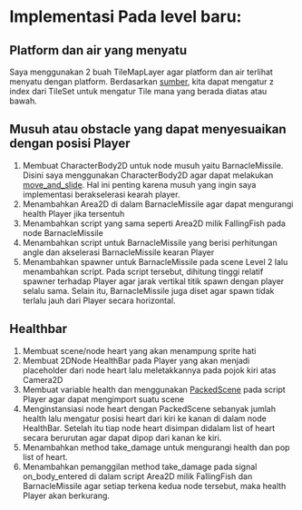 # Implementasi Pada level baru:
	
## Platform dan air yang menyatu
Saya menggunakan 2 buah TileMapLayer agar platform dan air terlihat menyatu dengan platform. Berdasarkan [sumber](https://www.youtube.com/watch?v=o2OzgXYbkPY), kita dapat mengatur z index dari TileSet untuk mengatur Tile mana yang berada diatas atau bawah.

## Musuh atau obstacle yang dapat menyesuaikan dengan posisi Player
1. Membuat CharacterBody2D untuk node musuh yaitu BarnacleMissile. Disini saya menggunakan CharacterBody2D agar dapat melakukan [move_and_slide](https://docs.godotengine.org/en/stable/tutorials/physics/using_character_body_2d.html). Hal ini penting karena musuh yang ingin saya implementasi berakselerasi kearah player.
2. Menambahkan Area2D di dalam BarnacleMissile agar dapat mengurangi health Player jika tersentuh
3. Menambahkan script yang sama seperti Area2D milik FallingFish pada node BarnacleMissile
4. Menambahkan script untuk BarnacleMissile yang berisi perhitungan angle dan akselerasi BarnacleMissile kearan Player
5. Menambahkan spawner untuk BarnacleMissile pada scene Level 2 lalu menambahkan script. Pada script tersebut, dihitung tinggi relatif spawner terhadap Player agar jarak vertikal titik spawn dengan player selalu sama. Selain itu, BarnacleMissile juga diset agar spawn tidak terlalu jauh dari Player secara horizontal.

## Healthbar
1. Membuat scene/node heart yang akan menampung sprite hati
2. Membuat 2DNode HealthBar pada Player yang akan menjadi placeholder dari node heart lalu meletakkannya pada pojok kiri atas Camera2D
3. Membuat variable health dan menggunakan [PackedScene](https://docs.godotengine.org/en/stable/classes/class_packedscene.html) pada script Player agar dapat mengimport suatu scene
4. Menginstansiasi node heart dengan PackedScene sebanyak jumlah health lalu mengatur posisi heart dari kiri ke kanan di dalam node HealthBar. Setelah itu tiap node heart disimpan didalam list of heart secara berurutan agar dapat dipop dari kanan ke kiri. 
5. Menambahkan method take_damage untuk mengurangi health dan pop list of heart.
6. Menambahkan pemanggilan method take_damage pada signal on_body_entered di dalam script Area2D milik FallingFish dan BarnacleMissile agar setiap terkena kedua node tersebut, maka health Player akan berkurang.
